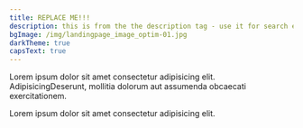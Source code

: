 ```yaml
---
title: REPLACE ME!!!
description: this is from the the description tag - use it for search engines
bgImage: /img/landingpage_image_optim-01.jpg
darkTheme: true
capsText: true
---
```


Lorem ipsum dolor sit amet consectetur adipisicing elit.
AdipisicingDeserunt, mollitia dolorum aut assumenda obcaecati exercitationem.

Lorem ipsum dolor sit amet consectetur adipisicing elit.
